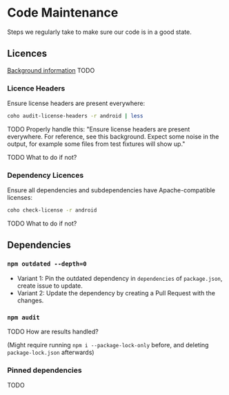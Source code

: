 # Code Maintenance

Steps we regularly take to make sure our code is in a good state.

## Licences

[Background information](http://www.apache.org/legal/src-headers.html)
TODO

### Licence Headers

Ensure license headers are present everywhere:

```bash
coho audit-license-headers -r android | less
```

TODO Properly handle this: "Ensure license headers are present everywhere. For reference, see this background. Expect some noise in the output, for example some files from test fixtures will show up."

TODO What to do if not?

### Dependency Licences

Ensure all dependencies and subdependencies have Apache-compatible licenses:

```bash
coho check-license -r android
```

TODO What to do if not?

## Dependencies

### `npm outdated --depth=0`

- Variant 1: Pin the outdated dependency in `dependencies` of `package.json`, create issue to update.
- Variant 2: Update the dependency by creating a Pull Request with the changes.

### `npm audit`

TODO How are results handled?

(Might require running `npm i --package-lock-only` before, and deleting `package-lock.json` afterwards)

### Pinned dependencies

TODO
